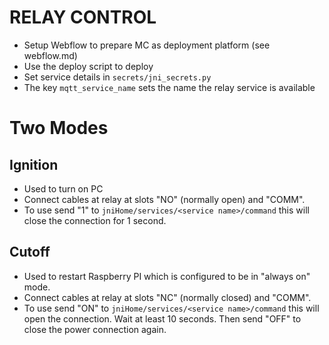 RELAY CONTROL
=============

- Setup Webflow to prepare MC as deployment platform (see webflow.md)
- Use the deploy script to deploy
- Set service details in `secrets/jni_secrets.py`
- The key `mqtt_service_name` sets the name the relay service is available

# Two Modes
## Ignition
- Used to turn on PC
- Connect cables at relay at slots "NO" (normally open) and "COMM".
- To use send "1" to `jniHome/services/<service name>/command` this will close
the connection for 1 second.

## Cutoff
- Used to restart Raspberry PI which is configured to be in "always on" mode.
- Connect cables at relay at slots "NC" (normally closed) and "COMM".
- To use send "ON" to `jniHome/services/<service name>/command` this will open
the connection. Wait at least 10 seconds. Then send "OFF" to close the power
connection again.

